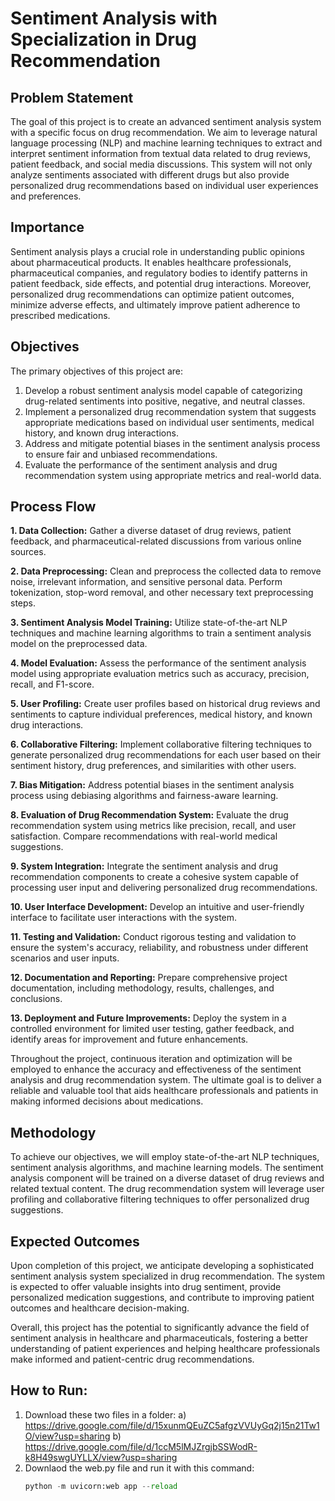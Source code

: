 # Sentiment Analysis with Specialization in Drug Recommendation

## Problem Statement

The goal of this project is to create an advanced sentiment analysis system with a specific focus on drug recommendation. We aim to leverage natural language processing (NLP) and machine learning techniques to extract and interpret sentiment information from textual data related to drug reviews, patient feedback, and social media discussions. This system will not only analyze sentiments associated with different drugs but also provide personalized drug recommendations based on individual user experiences and preferences.

## Importance

Sentiment analysis plays a crucial role in understanding public opinions about pharmaceutical products. It enables healthcare professionals, pharmaceutical companies, and regulatory bodies to identify patterns in patient feedback, side effects, and potential drug interactions. Moreover, personalized drug recommendations can optimize patient outcomes, minimize adverse effects, and ultimately improve patient adherence to prescribed medications.

## Objectives

The primary objectives of this project are:

1. Develop a robust sentiment analysis model capable of categorizing drug-related sentiments into positive, negative, and neutral classes.
2. Implement a personalized drug recommendation system that suggests appropriate medications based on individual user sentiments, medical history, and known drug interactions.
3. Address and mitigate potential biases in the sentiment analysis process to ensure fair and unbiased recommendations.
4. Evaluate the performance of the sentiment analysis and drug recommendation system using appropriate metrics and real-world data.

## Process Flow

**1. Data Collection:** Gather a diverse dataset of drug reviews, patient feedback, and pharmaceutical-related discussions from various online sources.

**2. Data Preprocessing:** Clean and preprocess the collected data to remove noise, irrelevant information, and sensitive personal data. Perform tokenization, stop-word removal, and other necessary text preprocessing steps.

**3. Sentiment Analysis Model Training:** Utilize state-of-the-art NLP techniques and machine learning algorithms to train a sentiment analysis model on the preprocessed data.

**4. Model Evaluation:** Assess the performance of the sentiment analysis model using appropriate evaluation metrics such as accuracy, precision, recall, and F1-score.

**5. User Profiling:** Create user profiles based on historical drug reviews and sentiments to capture individual preferences, medical history, and known drug interactions.

**6. Collaborative Filtering:** Implement collaborative filtering techniques to generate personalized drug recommendations for each user based on their sentiment history, drug preferences, and similarities with other users.

**7. Bias Mitigation:** Address potential biases in the sentiment analysis process using debiasing algorithms and fairness-aware learning.

**8. Evaluation of Drug Recommendation System:** Evaluate the drug recommendation system using metrics like precision, recall, and user satisfaction. Compare recommendations with real-world medical suggestions.

**9. System Integration:** Integrate the sentiment analysis and drug recommendation components to create a cohesive system capable of processing user input and delivering personalized drug recommendations.

**10. User Interface Development:** Develop an intuitive and user-friendly interface to facilitate user interactions with the system.

**11. Testing and Validation:** Conduct rigorous testing and validation to ensure the system's accuracy, reliability, and robustness under different scenarios and user inputs.

**12. Documentation and Reporting:** Prepare comprehensive project documentation, including methodology, results, challenges, and conclusions.

**13. Deployment and Future Improvements:** Deploy the system in a controlled environment for limited user testing, gather feedback, and identify areas for improvement and future enhancements.

Throughout the project, continuous iteration and optimization will be employed to enhance the accuracy and effectiveness of the sentiment analysis and drug recommendation system. The ultimate goal is to deliver a reliable and valuable tool that aids healthcare professionals and patients in making informed decisions about medications.

## Methodology

To achieve our objectives, we will employ state-of-the-art NLP techniques, sentiment analysis algorithms, and machine learning models. The sentiment analysis component will be trained on a diverse dataset of drug reviews and related textual content. The drug recommendation system will leverage user profiling and collaborative filtering techniques to offer personalized drug suggestions.

## Expected Outcomes

Upon completion of this project, we anticipate developing a sophisticated sentiment analysis system specialized in drug recommendation. The system is expected to offer valuable insights into drug sentiment, provide personalized medication suggestions, and contribute to improving patient outcomes and healthcare decision-making.

Overall, this project has the potential to significantly advance the field of sentiment analysis in healthcare and pharmaceuticals, fostering a better understanding of patient experiences and helping healthcare professionals make informed and patient-centric drug recommendations.

## How to Run:
1) Download these two files in a folder:
   a) https://drive.google.com/file/d/15xunmQEuZC5afgzVVUyGq2j15n21Tw1O/view?usp=sharing
   b) https://drive.google.com/file/d/1ccM5lMJZrgjbSSWodR-k8H49swgUYLLX/view?usp=sharing
2) Downlaod the web.py file and run it with this command:
   ```python
   python -m uvicorn:web app --reload
   ```
